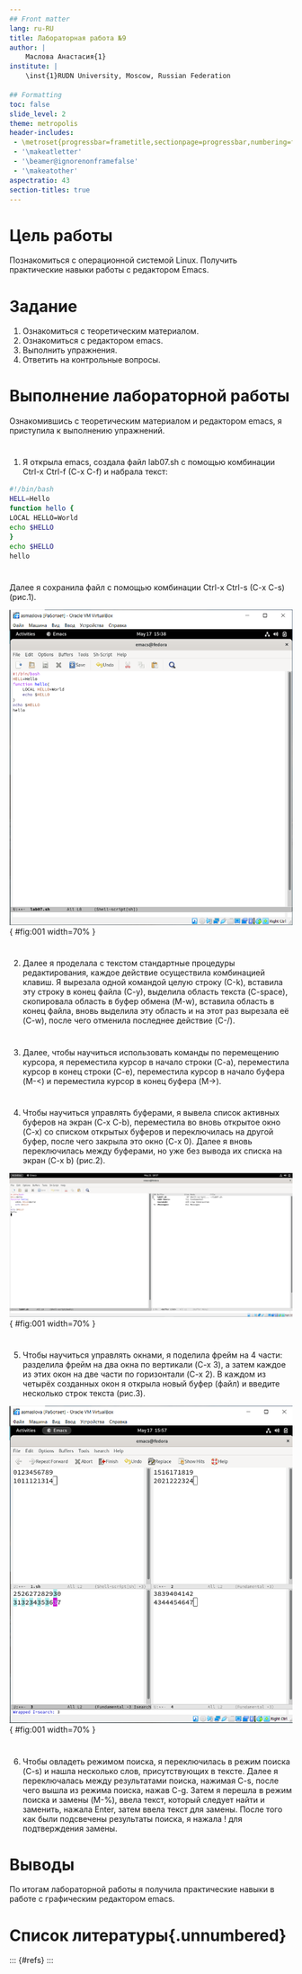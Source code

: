 ```yaml
---
## Front matter
lang: ru-RU
title: Лабораторная работа №9
author: |
	Маслова Анастасия{1}
institute: |
	\inst{1}RUDN University, Moscow, Russian Federation

## Formatting
toc: false
slide_level: 2
theme: metropolis
header-includes: 
 - \metroset{progressbar=frametitle,sectionpage=progressbar,numbering=fraction}
 - '\makeatletter'
 - '\beamer@ignorenonframefalse'
 - '\makeatother'
aspectratio: 43
section-titles: true
---
```


# Цель работы

Познакомиться с операционной системой Linux. Получить практические навыки работы с редактором Emacs.

# Задание

1. Ознакомиться с теоретическим материалом.
2. Ознакомиться с редактором emacs.
3. Выполнить упражнения.
4. Ответить на контрольные вопросы.

# Выполнение лабораторной работы

Ознакомившись с теоретическим материалом и редактором emacs, я приступила к выполнению упражнений.

#
1. Я открыла emacs, создала файл lab07.sh с помощью комбинации Ctrl-x Ctrl-f (C-x C-f) и набрала текст:
```bash
#!/bin/bash
HELL=Hello
function hello {
LOCAL HELLO=World
echo $HELLO
}
echo $HELLO
hello
```
#
Далее я сохранила файл с помощью комбинации Ctrl-x Ctrl-s (C-x C-s) (рис.1).

![рис.1 Выполнение пунктов упражнений 1-4](images/1.png){ #fig:001 width=70% }

#
2. Далее я проделала с текстом стандартные процедуры редактирования, каждое действие осуществила комбинацией клавиш. Я вырезала одной командой целую строку (С-k), вставила эту строку в конец файла (С-у), выделила область текста (C-space), скопировала область в буфер обмена (M-w), вставила область в конец файла, вновь выделила эту область и на этот раз вырезала её (C-w), после чего отменила последнее действие (C-/).

#
3. Далее, чтобы научиться использовать команды по перемещению курсора, я переместила курсор в начало строки (C-a), переместила курсор в конец строки (C-e), переместила курсор в начало буфера (M-<) и переместила курсор в конец буфера (M->).

#
4. Чтобы научиться управлять буферами, я вывела список активных буферов на экран (C-x C-b), переместила во вновь открытое окно (C-x) со списком открытых буферов и переключилась на другой буфер, после чего закрыла это окно (C-x 0). Далее я вновь переключилась между буферами, но уже без вывода их списка на экран (C-x b) (рис.2).

![рис.2 Выполнение пункта упражнений 7](images/2.png){ #fig:001 width=70% }

#
5. Чтобы научиться управлять окнами, я поделила фрейм на 4 части: разделила фрейм на два окна по вертикали (C-x 3), а затем каждое из этих окон на две части по горизонтали (C-x 2). В каждом из четырёх созданных окон я открыла новый буфер (файл) и введите несколько строк текста (рис.3).

![рис.3 Выполнение пункта упражнений 8](images/3.png){ #fig:001 width=70% }

#
6. Чтобы овладеть режимом поиска, я переключилась в режим поиска (C-s) и нашла несколько слов, присутствующих в тексте. Далее я переключалась между результатами поиска, нажимая C-s, после чего вышла из режима поиска, нажав C-g. Затем я перешла в режим поиска и замены (M-%), ввела текст, который следует найти и заменить, нажала Enter, затем ввела текст для замены. После того как были подсвечены результаты поиска, я нажала ! для подтверждения замены.

# Выводы

По итогам лабораторной работы я получила практические навыки в работе с графическим редактором emacs.

# Список литературы{.unnumbered}

::: {#refs}
:::
